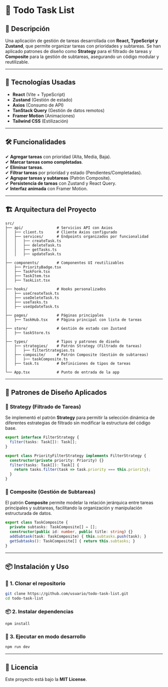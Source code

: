 # 📌 Todo Task List

## 📖 Descripción

Una aplicación de gestión de tareas desarrollada con **React, TypeScript y Zustand**, que permite organizar tareas con prioridades y subtareas. Se han aplicado patrones de diseño como **Strategy** para el filtrado de tareas y **Composite** para la gestión de subtareas, asegurando un código modular y reutilizable.

---

## 🚀 Tecnologías Usadas

- **React** (Vite + TypeScript)
- **Zustand** (Gestión de estado)
- **Axios** (Consumo de API)
- **TanStack Query** (Gestión de datos remotos)
- **Framer Motion** (Animaciones)
- **Tailwind CSS** (Estilización)

---

## 🛠️ Funcionalidades

✔ **Agregar tareas** con prioridad (Alta, Media, Baja).\
✔ **Marcar tareas como completadas**.\
✔ **Eliminar tareas**.\
✔ **Filtrar tareas** por prioridad y estado (Pendientes/Completadas).\
✔ **Agrupar tareas y subtareas** (Patrón Composite).\
✔ **Persistencia de tareas** con Zustand y React Query.\
✔ **Interfaz animada** con Framer Motion.

---

## 🏗️ Arquitectura del Proyecto

```plaintext
src/
├── api/               # Servicios API con Axios
│   ├── client.ts      # Cliente Axios configurado
│   ├── services/      # Endpoints organizados por funcionalidad
│   │   ├── createTask.ts
│   │   ├── deleteTask.ts
│   │   ├── getTasks.ts
│   │   ├── updateTask.ts
│
├── components/        # Componentes UI reutilizables
│   ├── PriorityBadge.tsx
│   ├── TaskForm.tsx
│   ├── TaskItem.tsx
│   ├── TaskList.tsx
│
├── hooks/             # Hooks personalizados
│   ├── useCreateTask.ts
│   ├── useDeleteTask.ts
│   ├── useTasks.ts
│   ├── useUpdateTask.ts
│
├── pages/             # Páginas principales
│   ├── TaskHub.tsx    # Página principal con lista de tareas
│
├── store/             # Gestión de estado con Zustand
│   ├── taskStore.ts
│
├── types/             # Tipos y patrones de diseño
│   ├── strategies/    # Patrón Strategy (Filtrado de tareas)
│   │   ├── filterStrategies.ts
│   ├── composite/     # Patrón Composite (Gestión de subtareas)
│   │   ├── taskComposite.ts
│   ├── task.ts        # Definiciones de tipos de tareas
│
└── App.tsx            # Punto de entrada de la app
```

---

## 🎯 Patrones de Diseño Aplicados

### 🏁 **Strategy (Filtrado de Tareas)**

Se implementó el patrón **Strategy** para permitir la selección dinámica de diferentes estrategias de filtrado sin modificar la estructura del código base.

```typescript
export interface FilterStrategy {
  filter(tasks: Task[]): Task[];
}

export class PriorityFilterStrategy implements FilterStrategy {
  constructor(private priority: Priority) {}
  filter(tasks: Task[]): Task[] {
    return tasks.filter(task => task.priority === this.priority);
  }
}
```

### 🌳 **Composite (Gestión de Subtareas)**

El patrón **Composite** permite modelar la relación jerárquica entre tareas principales y subtareas, facilitando la organización y manipulación estructurada de datos.

```typescript
export class TaskComposite {
  private subtasks: TaskComposite[] = [];
  constructor(public id: number, public title: string) {}
  addSubtask(task: TaskComposite) { this.subtasks.push(task); }
  getSubtasks(): TaskComposite[] { return this.subtasks; }
}
```

---

## 📦 Instalación y Uso

### 🔧 **1. Clonar el repositorio**

```sh
git clone https://github.com/usuario/todo-task-list.git
cd todo-task-list
```

### 📦 **2. Instalar dependencias**

```sh
npm install
```

### 🚀 **3. Ejecutar en modo desarrollo**

```sh
npm run dev
```

---

## 📜 Licencia

Este proyecto está bajo la **MIT License**.
